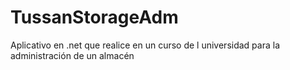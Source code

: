 # TussanStorageAdm
Aplicativo en .net que realice en un curso de l universidad para la administración de un almacén 
